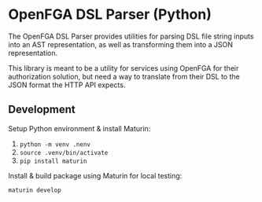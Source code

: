 # OpenFGA DSL Parser (Python)

The OpenFGA DSL Parser provides utilities for parsing DSL file string inputs into an AST representation, as well as transforming them into a JSON representation.

This library is meant to be a utility for services using OpenFGA for their authorization solution, but need a way to translate from their DSL to the JSON format the HTTP API expects.

## Development

Setup Python environment & install Maturin:

1. `python -m venv .nenv`
2. `source .venv/bin/activate`
3. `pip install maturin`

Install & build package using Maturin for local testing:

`maturin develop`
